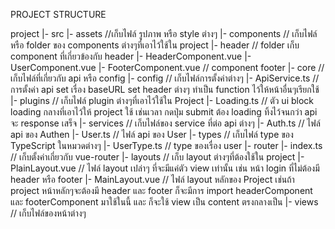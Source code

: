 PROJECT STRUCTURE

<!-- prettier-ignore -->
project
  |- src
      |- assets //เก็บไฟล์ รูปภาพ หรือ style ต่างๆ
      |- components // เก็บไฟล์ หรือ folder ของ components ต่างๆที่เอาไว้ใช้ใน project
          |- header // folder เก็บ component ที่เกี่ยวข้องกับ header 
              |- HeaderComponent.vue
              |- UserComponent.vue
          |- FooterComponent.vue // component footer
      |- core //เก็บไฟล์ที่เกี่ยวกับ api หรือ config
          |- config // เก็บไฟล์การตั้งค่าต่างๆ 
              |- ApiService.ts // การตั้งค่า api set เรื่อง baseURL set header ต่างๆ ทำเป็น function ไว้ให้หน้าอื่นๆเรียกใช้
          |- plugins // เก็บไฟล์ plugin ต่างๆที่เอาไว้ใช้ใน Project
              |- Loading.ts // ตัว ui block loading กลางที่เอาไว้ให้ project ใช้ เช่นเวลา กดปุ่ม submit ต้อง loading ทิ้งไว้จนกว่า api จะ response เสร็จ
          |- services // เก็บไฟล์ของ service ที่ต่อ api ต่างๆ
              |- Auth.ts // ไฟล์ api ของ Authen 
              |- User.ts // ไฟล์ api ของ User
          |- types // เก็บไฟล์ type ของ TypeScript ในหมวดต่างๆ
              |- UserType.ts // type ของเรื่อง user
      |- router
          |- index.ts // เก็บตั้งค่าเกี่ยวกับ vue-router
      |- layouts // เก็บ layout ต่างๆที่ต้องใช้ใน project
          |- PlainLayout.vue // ไฟล์ layout เปล่าๆ ที่จะมีแค่ตัว view เท่านั้น เช่น หน้า login ที่ไม่ต้องมี header หรือ footer 
          |- MainLayout.vue // ไฟล์ layout หลักของ Project เช่นถ้า project หน้าหลักๆจะต้องมี header และ footer ก็จะมีการ import headerComponent และ footerComponent มาใช้ในนี้ และ ก็จะใช้ view เป็น content ตรงกลางเป็น
      |- views // เก็บไฟล์ของหน้าต่างๆ
